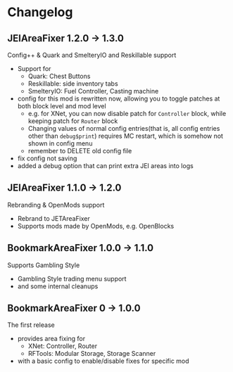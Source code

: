 # Changelog

## JEIAreaFixer 1.2.0 -> 1.3.0

Config++ & Quark and SmelteryIO and Reskillable support

- Support for
    - Quark: Chest Buttons
    - Reskillable: side inventory tabs
    - SmelteryIO: Fuel Controller, Casting machine
- config for this mod is rewritten now, allowing you to toggle patches at both block level and mod level
    - e.g. for XNet, you can now disable patch for `Controller` block, while keeping patch for `Router` block
    - Changing values of normal config entries(that is, all config entries other than `debug$print`) requires MC restart, which is somehow not shown in config menu
    - remember to DELETE old config file
- fix config not saving
- added a debug option that can print extra JEI areas into logs

## JEIAreaFixer 1.1.0 -> 1.2.0

Rebranding & OpenMods support

- Rebrand to JETAreaFixer
- Supports mods made by OpenMods, e.g. OpenBlocks

## BookmarkAreaFixer 1.0.0 -> 1.1.0

Supports Gambling Style

- Gambling Style trading menu support
- and some internal cleanups

## BookmarkAreaFixer 0 -> 1.0.0

The first release

- provides area fixing for 
  - XNet: Controller, Router
  - RFTools: Modular Storage, Storage Scanner
- with a basic config to enable/disable fixes for specific mod